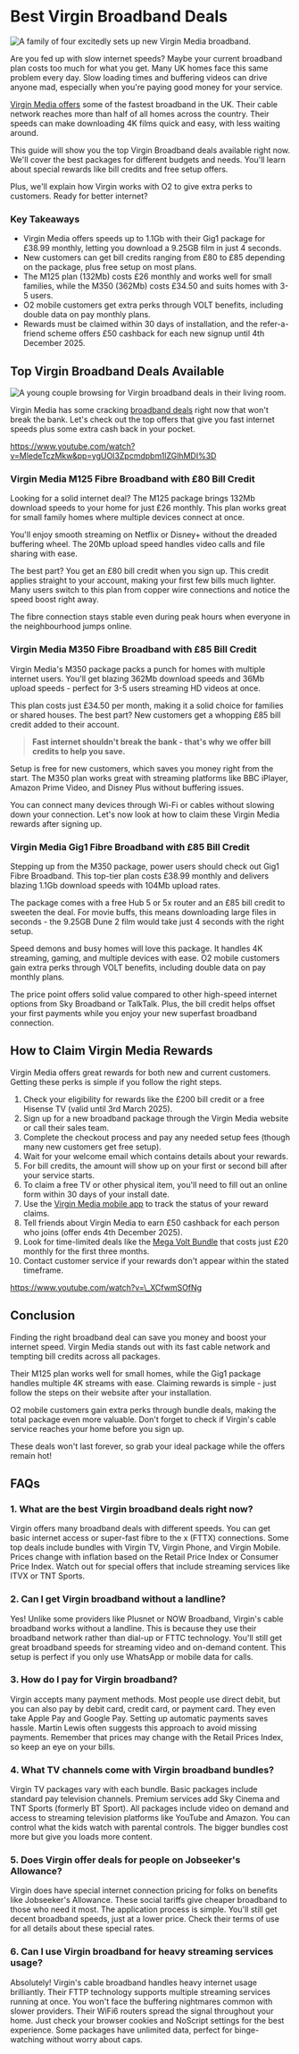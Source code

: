 Best Virgin Broadband Deals
===========================

![A family of four excitedly sets up new Virgin Media broadband.](https://app.agilitywriter.ai/img/2025/02/27/introduction-358493754.jpg "A family of four excitedly sets up new Virgin Media broadband.")

Are you fed up with slow internet speeds? Maybe your current broadband plan costs too much for what you get. Many UK homes face this same problem every day. Slow loading times and buffering videos can drive anyone mad, especially when you're paying good money for your service.

[Virgin Media offers](https://comparebroadbandpackages.co.uk/guides/providers/virgin-broadband-offers-2025/) some of the fastest broadband in the UK. Their cable network reaches more than half of all homes across the country. Their speeds can make downloading 4K films quick and easy, with less waiting around.

This guide will show you the top Virgin Broadband deals available right now. We'll cover the best packages for different budgets and needs. You'll learn about special rewards like bill credits and free setup offers.

Plus, we'll explain how Virgin works with O2 to give extra perks to customers. Ready for better internet?

### Key Takeaways

*   Virgin Media offers speeds up to 1.1Gb with their Gig1 package for £38.99 monthly, letting you download a 9.25GB film in just 4 seconds.
*   New customers can get bill credits ranging from £80 to £85 depending on the package, plus free setup on most plans.
*   The M125 plan (132Mb) costs £26 monthly and works well for small families, while the M350 (362Mb) costs £34.50 and suits homes with 3-5 users.
*   O2 mobile customers get extra perks through VOLT benefits, including double data on pay monthly plans.
*   Rewards must be claimed within 30 days of installation, and the refer-a-friend scheme offers £50 cashback for each new signup until 4th December 2025.

Top Virgin Broadband Deals Available
------------------------------------

![A young couple browsing for Virgin broadband deals in their living room.](https://app.agilitywriter.ai/img/2025/02/27/top-virgin-broadband-deals-available-358493432.jpg "A young couple browsing for Virgin broadband deals in their living room.")

Virgin Media has some cracking [broadband deals](https://comparebroadbandpackages.co.uk/) right now that won't break the bank. Let's check out the top offers that give you fast internet speeds plus some extra cash back in your pocket.

https://www.youtube.com/watch?v=MledeTczMkw&pp=ygUOI3Zpcmdpbm1lZGlhMDI%3D

### Virgin Media M125 Fibre Broadband with £80 Bill Credit

Looking for a solid internet deal? The M125 package brings 132Mb download speeds to your home for just £26 monthly. This plan works great for small family homes where multiple devices connect at once.

You'll enjoy smooth streaming on Netflix or Disney+ without the dreaded buffering wheel. The 20Mb upload speed handles video calls and file sharing with ease.

The best part? You get an £80 bill credit when you sign up. This credit applies straight to your account, making your first few bills much lighter. Many users switch to this plan from copper wire connections and notice the speed boost right away.

The fibre connection stays stable even during peak hours when everyone in the neighbourhood jumps online.

### Virgin Media M350 Fibre Broadband with £85 Bill Credit

Virgin Media's M350 package packs a punch for homes with multiple internet users. You'll get blazing 362Mb download speeds and 36Mb upload speeds - perfect for 3-5 users streaming HD videos at once.

This plan costs just £34.50 per month, making it a solid choice for families or shared houses. The best part? New customers get a whopping £85 bill credit added to their account.

> **Fast internet shouldn't break the bank - that's why we offer bill credits to help you save.**

Setup is free for new customers, which saves you money right from the start. The M350 plan works great with streaming platforms like BBC iPlayer, Amazon Prime Video, and Disney Plus without buffering issues.

You can connect many devices through Wi-Fi or cables without slowing down your connection. Let's now look at how to claim these Virgin Media rewards after signing up.

### Virgin Media Gig1 Fibre Broadband with £85 Bill Credit

Stepping up from the M350 package, power users should check out Gig1 Fibre Broadband. This top-tier plan costs £38.99 monthly and delivers blazing 1.1Gb download speeds with 104Mb upload rates.

The package comes with a free Hub 5 or 5x router and an £85 bill credit to sweeten the deal. For movie buffs, this means downloading large files in seconds - the 9.25GB Dune 2 film would take just 4 seconds with the right setup.

Speed demons and busy homes will love this package. It handles 4K streaming, gaming, and multiple devices with ease. O2 mobile customers gain extra perks through VOLT benefits, including double data on pay monthly plans.

The price point offers solid value compared to other high-speed internet options from Sky Broadband or TalkTalk. Plus, the bill credit helps offset your first payments while you enjoy your new superfast broadband connection.

How to Claim Virgin Media Rewards
---------------------------------

Virgin Media offers great rewards for both new and current customers. Getting these perks is simple if you follow the right steps.

1.  Check your eligibility for rewards like the £200 bill credit or a free Hisense TV (valid until 3rd March 2025).
2.  Sign up for a new broadband package through the Virgin Media website or call their sales team.
3.  Complete the checkout process and pay any needed setup fees (though many new customers get free setup).
4.  Wait for your welcome email which contains details about your rewards.
5.  For bill credits, the amount will show up on your first or second bill after your service starts.
6.  To claim a free TV or other physical item, you'll need to fill out an online form within 30 days of your install date.
7.  Use the [Virgin Media mobile app](https://comparebroadbandpackages.co.uk/guides/qanda/space/virgin-media/home) to track the status of your reward claims.
8.  Tell friends about Virgin Media to earn £50 cashback for each person who joins (offer ends 4th December 2025).
9.  Look for time-limited deals like the [Mega Volt Bundle](https://comparebroadbandpackages.co.uk/guides/providers/virgin-broadband-offers-2025/) that costs just £20 monthly for the first three months.
10.  Contact customer service if your rewards don't appear within the stated timeframe.

https://www.youtube.com/watch?v=\_XCfwmSOfNg

Conclusion
----------

Finding the right broadband deal can save you money and boost your internet speed. Virgin Media stands out with its fast cable network and tempting bill credits across all packages.

Their M125 plan works well for small homes, while the Gig1 package handles multiple 4K streams with ease. Claiming rewards is simple - just follow the steps on their website after your installation.

O2 mobile customers gain extra perks through bundle deals, making the total package even more valuable. Don't forget to check if Virgin's cable service reaches your home before you sign up.

These deals won't last forever, so grab your ideal package while the offers remain hot!

FAQs
----

### 1\. What are the best Virgin broadband deals right now?

Virgin offers many broadband deals with different speeds. You can get basic internet access or super-fast fibre to the x (FTTX) connections. Some top deals include bundles with Virgin TV, Virgin Phone, and Virgin Mobile. Prices change with inflation based on the Retail Price Index or Consumer Price Index. Watch out for special offers that include streaming services like ITVX or TNT Sports.

### 2\. Can I get Virgin broadband without a landline?

Yes! Unlike some providers like Plusnet or NOW Broadband, Virgin's cable broadband works without a landline. This is because they use their broadband network rather than dial-up or FTTC technology. You'll still get great broadband speeds for streaming video and on-demand content. This setup is perfect if you only use WhatsApp or mobile data for calls.

### 3\. How do I pay for Virgin broadband?

Virgin accepts many payment methods. Most people use direct debit, but you can also pay by debit card, credit card, or payment card. They even take Apple Pay and Google Pay. Setting up automatic payments saves hassle. Martin Lewis often suggests this approach to avoid missing payments. Remember that prices may change with the Retail Prices Index, so keep an eye on your bills.

### 4\. What TV channels come with Virgin broadband bundles?

Virgin TV packages vary with each bundle. Basic packages include standard pay television channels. Premium services add Sky Cinema and TNT Sports (formerly BT Sport). All packages include video on demand and access to streaming television platforms like YouTube and Amazon. You can control what the kids watch with parental controls. The bigger bundles cost more but give you loads more content.

### 5\. Does Virgin offer deals for people on Jobseeker's Allowance?

Virgin does have special internet connection pricing for folks on benefits like Jobseeker's Allowance. These social tariffs give cheaper broadband to those who need it most. The application process is simple. You'll still get decent broadband speeds, just at a lower price. Check their terms of use for all details about these special rates.

### 6\. Can I use Virgin broadband for heavy streaming services usage?

Absolutely! Virgin's cable broadband handles heavy internet usage brilliantly. Their FTTP technology supports multiple streaming services running at once. You won't face the buffering nightmares common with slower providers. Their WiFi6 routers spread the signal throughout your home. Just check your browser cookies and NoScript settings for the best experience. Some packages have unlimited data, perfect for binge-watching without worry about caps.
